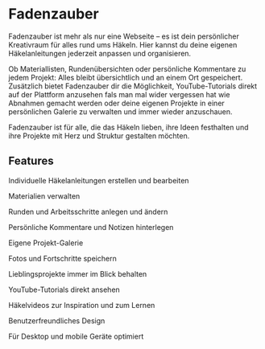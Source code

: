 # Fadenzauber
Fadenzauber ist mehr als nur eine Webseite – es ist dein persönlicher Kreativraum für alles rund ums Häkeln. Hier kannst du deine eigenen Häkelanleitungen jederzeit anpassen und organisieren.

Ob Materiallisten, Rundenübersichten oder persönliche Kommentare zu jedem Projekt: Alles bleibt übersichtlich und an einem Ort gespeichert. Zusätzlich bietet Fadenzauber dir die Möglichkeit, YouTube-Tutorials direkt auf der Plattform anzusehen fals man mal wider vergessen hat wie Abnahmen gemacht werden  oder deine eigenen Projekte in einer persönlichen Galerie zu verwalten und immer wieder anzuschauen.

Fadenzauber ist für alle, die das Häkeln lieben, ihre Ideen festhalten und ihre Projekte mit Herz und Struktur gestalten möchten.

## Features 
Individuelle Häkelanleitungen erstellen und bearbeiten

Materialien verwalten

Runden und Arbeitsschritte anlegen und ändern

Persönliche Kommentare und Notizen hinterlegen

Eigene Projekt-Galerie

Fotos und Fortschritte speichern

Lieblingsprojekte immer im Blick behalten

YouTube-Tutorials direkt ansehen

Häkelvideos zur Inspiration und zum Lernen

Benutzerfreundliches Design

Für Desktop und mobile Geräte optimiert
